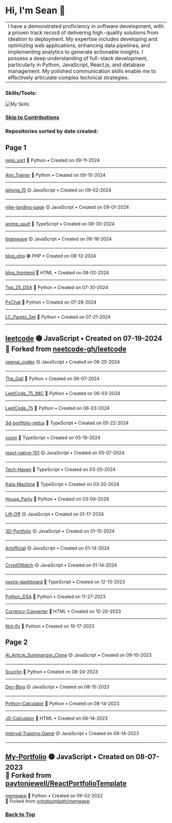 
<a name="top"></a>

# Hi, I'm Sean 👋

<table>
<tr>
<td>
I have a demonstrated proficiency in software development, with a proven track record of delivering high-quality solutions from ideation to deployment. My expertise includes developing and optimizing web applications, enhancing data pipelines, and implementing analytics to generate actionable insights. I possess a deep understanding of full-stack development, particularly in Python, JavaScript, React.js, and database management. My polished communication skills enable me to effectively articulate complex technical strategies.
</td>
</tr>
</table>

### Skills/Tools:

![My Skills](https://skillicons.dev/icons?i=js,react,express,mongodb,nodejs,nextjs,threejs,tailwind,python,django,flask,postgres,postman,vercel,git)

### [Skip to Contributions](#contributions)

### Repositories sorted by date created:
## Page 1

[repo_sort](https://github.com/Scurrlin/repo_sort)
🔵 Python • Created on 09-11-2024  

---

[Aim_Trainer](https://github.com/Scurrlin/Aim_Trainer)
🔵 Python • Created on 09-10-2024  

---

[iphone_15](https://github.com/Scurrlin/iphone_15)
🟡 JavaScript • Created on 09-02-2024  

---

[nike-landing-page](https://github.com/Scurrlin/nike-landing-page)
🟡 JavaScript • Created on 09-01-2024  

---

[anime_vault](https://github.com/Scurrlin/anime_vault)
🔵 TypeScript • Created on 08-30-2024  

---

[brainwave](https://github.com/Scurrlin/brainwave)
🟡 JavaScript • Created on 08-18-2024  

---

[blog_php](https://github.com/Scurrlin/blog_php)
🟣 PHP • Created on 08-12-2024  

---

[blog_frontend](https://github.com/Scurrlin/blog_frontend)
🔴 HTML • Created on 08-02-2024  

---

[Top_25_DSA](https://github.com/Scurrlin/Top_25_DSA)
🔵 Python • Created on 07-30-2024  

---

[PyChat](https://github.com/Scurrlin/PyChat)
🔵 Python • Created on 07-28-2024  

---

[LC_Pareto_Set](https://github.com/Scurrlin/LC_Pareto_Set)
🔵 Python • Created on 07-21-2024  

---

[leetcode](https://github.com/Scurrlin/leetcode)
🟡 JavaScript • Created on 07-19-2024  
🍴 Forked from [neetcode-gh/leetcode](https://github.com/neetcode-gh/leetcode)
---

[openai_codex](https://github.com/Scurrlin/openai_codex)
🟡 JavaScript • Created on 06-25-2024  

---

[The_Gall](https://github.com/Scurrlin/The_Gall)
🔵 Python • Created on 06-07-2024  

---

[LeetCode_75_IMC](https://github.com/Scurrlin/LeetCode_75_IMC)
🔵 Python • Created on 06-03-2024  

---

[LeetCode_75](https://github.com/Scurrlin/LeetCode_75)
🔵 Python • Created on 06-03-2024  

---

[3d-portfolio-redux](https://github.com/Scurrlin/3d-portfolio-redux)
🔵 TypeScript • Created on 05-22-2024  

---

[yoom](https://github.com/Scurrlin/yoom)
🔵 TypeScript • Created on 05-19-2024  

---

[react-native-101](https://github.com/Scurrlin/react-native-101)
🟡 JavaScript • Created on 05-07-2024  

---

[Tech-Haven](https://github.com/Scurrlin/Tech-Haven)
🔵 TypeScript • Created on 03-20-2024  

---

[Kata-Machine](https://github.com/Scurrlin/Kata-Machine)
🔵 TypeScript • Created on 03-20-2024  

---

[House_Party](https://github.com/Scurrlin/House_Party)
🔵 Python • Created on 03-04-2024  

---

[Lift-Off](https://github.com/Scurrlin/Lift-Off)
🟡 JavaScript • Created on 01-17-2024  

---

[3D-Portfolio](https://github.com/Scurrlin/3D-Portfolio)
🟡 JavaScript • Created on 01-15-2024  

---

[Artofficial](https://github.com/Scurrlin/Artofficial)
🟡 JavaScript • Created on 01-14-2024  

---

[Crypt0Watch](https://github.com/Scurrlin/Crypt0Watch)
🟡 JavaScript • Created on 01-14-2024  

---

[nextjs-dashboard](https://github.com/Scurrlin/nextjs-dashboard)
🔵 TypeScript • Created on 12-13-2023  

---

[Python_DSA](https://github.com/Scurrlin/Python_DSA)
🔵 Python • Created on 11-27-2023  

---

[Currency-Converter](https://github.com/Scurrlin/Currency-Converter)
🔴 HTML • Created on 10-20-2023  

---

[Not-ify](https://github.com/Scurrlin/Not-ify)
🔵 Python • Created on 10-17-2023  

## Page 2

[AI_Article_Summarizer_Clone](https://github.com/Scurrlin/AI_Article_Summarizer_Clone)
🟡 JavaScript • Created on 09-10-2023  

---

[Scurrlin](https://github.com/Scurrlin/Scurrlin)
🔵 Python • Created on 08-24-2023  

---

[Dev-Blog](https://github.com/Scurrlin/Dev-Blog)
🟡 JavaScript • Created on 08-15-2023  

---

[Python-Calculator](https://github.com/Scurrlin/Python-Calculator)
🔵 Python • Created on 08-14-2023  

---

[JS-Calculator](https://github.com/Scurrlin/JS-Calculator)
🔴 HTML • Created on 08-14-2023  

---

[Interval-Training-Game](https://github.com/Scurrlin/Interval-Training-Game)
🟡 JavaScript • Created on 08-14-2023  

---

[My-Portfolio](https://github.com/Scurrlin/My-Portfolio)
🟡 JavaScript • Created on 08-07-2023  
🍴 Forked from [paytonjewell/ReactPortfolioTemplate](https://github.com/paytonjewell/ReactPortfolioTemplate)
---

[memeapp](https://github.com/Scurrlin/memeapp)
🔵 Python • Created on 09-02-2022  
🍴 Forked from [vnhotsombath/memeapp](https://github.com/vnhotsombath/memeapp)

<a name='contributions'></a>

### [Back to Top](#top)
